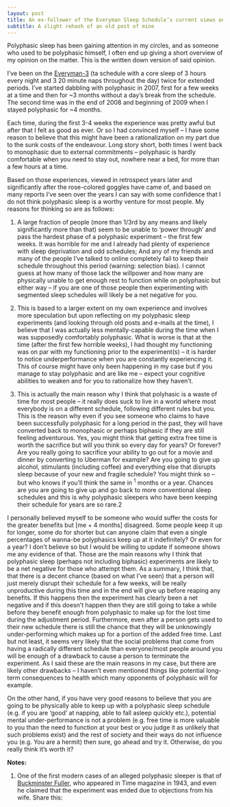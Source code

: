 ```yaml
---
layout: post
title: An ex-follower of the Everyman Sleep Schedule’s current views on Polyphasic Sleep
subtitle: A slight rehash of an old post of mine
---
```




Polyphasic sleep has been gaining attention in my circles, and as someone who used to be polyphasic himself, I often end up giving a short overview of my opinion on the matter. This is the written down version of said opinion.

I’ve been on the [Everyman-3](http://en.wikipedia.org/wiki/Polyphasic_sleep#Claimed_sleep_patterns) (ta schedule with a core sleep of 3 hours every night and 3 20 minute naps throughout the day) twice for extended periods. I’ve started dabbling with polyphasic in 2007, first for a few weeks at a time and then for ~3 months without a day’s break from the schedule. The second time was in the end of 2008 and beginning of 2009 when I stayed polyphasic for ~4 months.

Each time, during the first 3-4 weeks the experience was pretty awful but after that I felt as good as ever. Or so I had convinced myself – I have some reason to believe that this might have been a rationalization on my part due to the sunk costs of the endeavour. Long story short, both times I went back to monophasic due to external commitments – polyphasic is hardly comfortable when you need to stay out, nowhere near a bed, for more than a few hours at a time.

Based on those experiences, viewed in retrospect years later and significantly after the rose-colored goggles have came of, and based on many reports I’ve seen over the years I can say with some confidence that I do not think polyphasic sleep is a worthy venture for most people. My reasons for thinking so are as follows:

1. A large fraction of people (more than 1/3rd by any means and likely significantly more than that) seem to be unable to ‘power through’ and pass the hardest phase of a polyphasic experiment – the first few weeks. It was horrible for me and I already had plenty of experience with sleep deprivation and odd schedules; And any of my friends and many of the people I’ve talked to online completely fail to keep their schedule throughout this period (warning: selection bias). I cannot guess at how many of those lack the willpower and how many are physically unable to get enough rest to function while on polyphasic but either way – if you are one of those people then experimenting with segmented sleep schedules will likely be a net negative for you.

2. This is based to a larger extent on my own experience and involves more speculation but upon reflecting on my polyphasic sleep experiments (and looking through old posts and e-mails at the time), I believe that I was actually less mentally-capable during the time when I was supposedly comfortably polyphasic. What is worse is that at the time (after the first few horrible weeks), I had thought my functioning was on par with my functioning prior to the experiment(s) – it is harder to notice underperformance when you are constantly experiencing it. This of course might have only been happening in my case but if you manage to stay polyphasic and are like me – expect your cognitive abilities to weaken and for you to rationalize how they haven’t.

3. This is actually the main reason why I think that polyhasic is a waste of time for most people – it really does suck to live in a world where most everybody is on a different schedule, following different rules but you. This is the reason why even if you see someone who claims to have been successfully polyphasic for a long period in the past, they will have converted back to monophasic or perhaps biphasic if they are still feeling adventurous. Yes, you might think that getting extra free time is worth the sacrifice but will you think so every day for years? Or forever? Are you really going to sacrifice your ability to go out for a movie and dinner by converting to Uberman for example? Are you going to give up alcohol, stimulants (including coffee) and everything else that disrupts sleep because of your new and fragile schedule? You might think so – but who knows if you’ll think the same in <sup>1</sup> months or a year. Chances are you are going to give up and go back to more conventional sleep schedules and this is why polyphasic sleepers who have been keeping their schedule for years are so rare.2

I personally believed myself to be someone who would suffer the costs for the greater benefits but [me + 4 months] disagreed. Some people keep it up for longer, some do for shorter but can anyone claim that even a single percentages of wanna-be polyphasics keep up at it indefinitely? Or even for a year? I don’t believe so but I would be willing to update if someone shows me any evidence of that.
Those are the main reasons why I think that polyphasic sleep (perhaps not including biphasic) experiments are likely to be a net negative for those who attempt them. As a summary, I think that, that there is a decent chance (based on what I’ve seen) that a person will just merely disrupt their schedule for a few weeks, will be really unproductive during this time and in the end will give up before reaping any benefits. If this happens then the experiment has clearly been a net negative and if this doesn’t happen then they are still going to take a while before they benefit enough from polyphasic to make up for the lost time during the adjustment period. Furthermore, even after a person gets used to their new schedule there is still the chance that they will be unknowingly under-performing which makes up for a portion of the added free time. Last but not least, it seems very likely that the social problems that come from having a radically different schedule than everyone/most people around you will be enough of a drawback to cause a person to terminate the experiment. As I said these are the main reasons in my case, but there are likely other drawbacks – I haven’t even mentioned things like potential long-term consequences to health which many opponents of polyphasic will for example.

On the other hand, if you have very good reasons to believe that you are going to be physically able to keep up with a polyphasic sleep schedule (e.g. if you are ‘good’ at napping, able to fall asleep quickly etc.), potential mental under-performance is not a problem (e.g. free time is more valuable to you than the need to function at your best or you judge it as unlikely that such problems exist) and the rest of society and their ways do not influence you (e.g. You are a hermit) then sure, go ahead and try it. Otherwise, do you really think it’s worth it?

 

 

**Notes:**

1. One of the first modern cases of an alleged polyphasic sleeper is that of [Buckminster Fuller](http://en.wikipedia.org/wiki/Polyphasic_sleep#Scheduled_napping_to_achieve_more_time_awake), who appeared in Time magazine in 1943, and even he claimed that the experiment was ended due to objections from his wife.
Share this:
